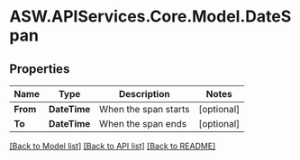 
# ASW.APIServices.Core.Model.DateSpan

## Properties

Name | Type | Description | Notes
------------ | ------------- | ------------- | -------------
**From** | **DateTime** | When the span starts | [optional] 
**To** | **DateTime** | When the span ends | [optional] 

[[Back to Model list]](../README.md#documentation-for-models)
[[Back to API list]](../README.md#documentation-for-api-endpoints)
[[Back to README]](../README.md)

